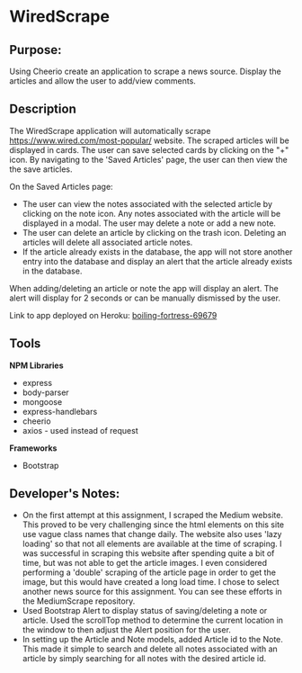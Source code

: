 # WiredScrape

## Purpose: ##

Using Cheerio create an application to scrape a news source. Display the articles and allow the user to add/view comments.

## Description ##

The WiredScrape application will automatically scrape https://www.wired.com/most-popular/ website. The scraped articles will be displayed in cards. The user can save selected cards by clicking on the "+" icon. By navigating to the 'Saved Articles' page, the user can then view the the save articles.

On the Saved Articles page:
* The user can view the notes associated with the selected article by clicking on the note icon. Any notes associated with the article will be displayed in a modal. The user may delete a note or add a new note.
* The user can delete an article by clicking on the trash icon. Deleting an articles will delete all associated article notes.
* If the article already exists in the database, the app will not store another entry into the database and display an alert that the article already exists in the database.

When adding/deleting an article or note the app will display an alert. The alert will display for 2 seconds or can be manually dismissed by the user.

Link to app deployed on Heroku: [boiling-fortress-69679](https://boiling-fortress-69679.herokuapp.com/)

## Tools ##

**NPM Libraries**
* express
* body-parser
* mongoose
* express-handlebars
* cheerio
* axios - used instead of request

**Frameworks**
* Bootstrap

## Developer's Notes: ##
* On the first attempt at this assignment, I scraped the Medium website. This proved to be very challenging since the html elements on this site use vague class names that change daily. The website also uses 'lazy loading' so that not all elements are available at the time of scraping. I was successful in scraping this website after spending quite a bit of time, but was not able to get the article images. I even considered performing a 'double' scraping of the article page in order to get the image, but this would have created a long load time. I chose to select another news source for this assignment. You can see these efforts in the MediumScrape repository.
* Used Bootstrap Alert to display status of saving/deleting a note or article. Used the scrollTop method to determine the current location in the window to then adjust the Alert position for the user.
* In setting up the Article and Note models, added Article id to the Note. This made it simple to search and delete all notes associated with an article by simply searching for all notes with the desired article id.
